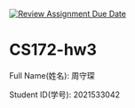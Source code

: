 [![Review Assignment Due Date](https://classroom.github.com/assets/deadline-readme-button-24ddc0f5d75046c5622901739e7c5dd533143b0c8e959d652212380cedb1ea36.svg)](https://classroom.github.com/a/tT2dsC-0)
# CS172-hw3
Full Name(姓名):  周守琛

Student ID(学号): 2021533042
